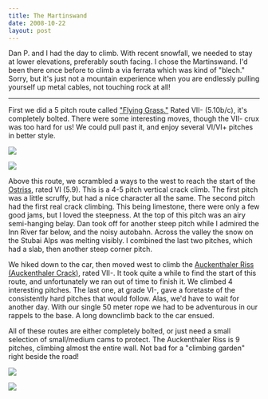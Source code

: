 ```yaml
---
title: The Martinswand
date: 2008-10-22
layout: post
---
```


Dan P. and I had the day to climb. With recent snowfall, we needed to
stay at lower elevations, preferably south facing. I chose the Martinswand.
I'd been there once before to climb a via ferrata which was kind of "blech."
Sorry, but it's just not a mountain experience when you are endlessly pulling
yourself up metal cables, not touching rock at all!
  
  
---
  
First we did a 5 pitch route called ["Flying Grass."](http://www.bergsteigen.at/de/touren.aspx?ID=283) Rated
VII- (5.10b/c), it's completely bolted. There were some interesting moves,
though the VII- crux was too hard for us! We could pull past it, and enjoy
several VI/VI+ pitches in better style.
  
  
[![](http://farm4.static.flickr.com/3244/2962720003_62d6091011.jpg)](http://www.flickr.com/photos/ripsawridge/2962720003/)
  
[![](http://farm4.static.flickr.com/3220/2962720391_342b67c3bf.jpg)](http://www.flickr.com/photos/ripsawridge/2962720391/)
  
  
Above this route, we scrambled a ways to the west to reach the start of
the [Ostriss](http://www.bergsteigen.at/de/touren.aspx?ID=285),
rated VI (5.9). This is a 4-5 pitch vertical crack climb. The first pitch
was a little scruffy, but had a nice character all the same. The second
pitch had the first real crack climbing. This being limestone, there were
only a few good jams, but I loved the steepness. At the top of this pitch
was an airy semi-hanging belay. Dan took off for another steep pitch while
I admired the Inn River far below, and the noisy autobahn. Across the valley
the snow on the Stubai Alps was melting visibly. I combined the last two
pitches, which had a slab, then another steep corner pitch.
  
  
We hiked down to the car, then moved west to climb the [Auckenthaler Riss (Auckenthaler Crack)](http://www.bergsteigen.at/de/touren.aspx?ID=289),
rated VII-. It took quite a while to find the start of this route, and
unfortunately we ran out of time to finish it. We climbed 4 interesting
pitches. The last one, at grade VI-, gave a foretaste of the consistently
hard pitches that would follow. Alas, we'd have to wait for another day.
With our single 50 meter rope we had to be adventurous in our rappels to
the base. A long downclimb back to the car ensued.
  
  
All of these routes are either completely bolted, or just need a small
selection of small/medium cams to protect. The Auckenthaler Riss is 9 pitches,
climbing almost the entire wall. Not bad for a "climbing garden" right
beside the road!
  
  
[![](http://farm4.static.flickr.com/3017/2962721345_cb0a924c42.jpg)](http://www.flickr.com/photos/ripsawridge/2962721345/)
  
[![](http://farm4.static.flickr.com/3013/2963565758_73d1a71051.jpg)](http://www.flickr.com/photos/ripsawridge/2963565758/)
